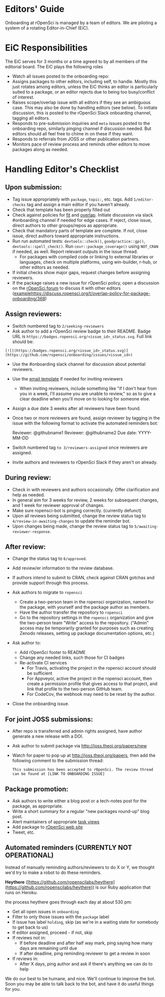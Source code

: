 # Editors' Guide

Onboarding at rOpenSci is managed by a team of editors.  We are piloting
a system of a rotating Editor-in-Chief (EiC).

# EiC Responsibilities

The EiC serves for 3 months or a time agreed to by all members of the editorial
board. The EiC plays the following roles

- Watch all issues posted to the onboarding repo:
-  Assigns packages to other editors, including self, to handle. Mostly this just rotates among editors, unless the EiC thinks an editor is particularly suited to a package, or an editor rejects due to being too busy/conflict of interest.
- Raises scope/overlap issue with all editors if they see an ambiguous case.  This
may also be done by handling editors (see below). To initiate discussion, this
is posted to the rOpenSci Slack onboarding channel, tagging all editors.
 - Responds to pre-submission inquiries and `meta` issues posted to the onboarding
 repo, similarly pinging channel if discussion needed.  But editors should all feel free to chime in on these if they want.
 - Responds to referrals from JOSS or other publication partners.
 - Monitors pace of review process and reminds other editors to move packages
 along as needed.

# Handling Editor's Checklist

## Upon submission:

-   Tag issue appropriately with `package`, `topic:`, etc. tags. Add `1/editor-checks` tag
    and assign a main editor if you haven't already.
-   Check that template has been properly filled out
-   Check against policies for [fit](policies.md#fit) and [overlap](policies.md#fit).
    Initiate discussion via slack #onboarding channel if needed for edge cases.
    If reject, close issue, direct authors to other groups/repos as appropriate.
-   Check that mandatory parts of template are complete.  If not, close issue,
    direct authors toward appropriate instructions.
-   Run run automated tests: `devtools::check()`, `goodpractice::gp()`, `devtools::spell_check()`. Run
    `covr::package_coverage()` using `NOT_CRAN` if needed, as well. Report
    relevant outputs in the issue thread.
    -   For packages with compiled code or linking to external libraries or languages,
        check on multiple platforms, using win-builder, r-hub, or other editors
        as needed.
-   If initial checks show major gaps, request changes before assigning reviewers.
-   If the package raises a new issue for rOpenSci policy, open a discussion on the
    [rOpenSci forum](https://discuss.ropensci.org/) to discuss it with other
    editors ([example]()https://discuss.ropensci.org/t/overlap-policy-for-package-onboarding/368)
    
## Assign reviewers:

-   Switch numbered tag to `2/seeking-reviewers`
-   Ask author to add a rOpenSci review badge to their README. Badge URL is `https://badges.ropensci.org/<issue_id>_status.svg`. Full link should be:

```
[![](https://badges.ropensci.org/<issue_id>_status.svg)](https://github.com/ropensci/onboarding/issues/<issue_id>)
```

-   Use the #onboarding slack channel for discussion about potential reviewers.
-   Use the [email template](https://github.com/ropensci/onboarding/blob/master/review_request_template.md) if needed for inviting reviewers
    -   When inviting reviewers, include something like "if I don't hear from
        you in a week, I'll assume you are unable to review," so as to give a
        clear deadline when you'll move on to looking for someone else.
-   Assign a due date 3 weeks after all reviewers have been found.
-   Once two or more reviewers are found, assign reviewer by tagging in the issue with the
    following format to activate the automated reminders bot:
   
      Reviewer: @githubname1 
      Reviewer: @githubname2
      Due date: YYYY-MM-DD

-   Switch numbered tag `to 3/reviewers-assigned` once reviewers are assigned.
-   Invite authors and reviewers to rOpenSci Slack if they aren't on already.

## During review:

-   Check in with reviewers and authors occasionally. Offer clarification and help as needed.
-   In general aim for 3 weeks for review, 2 weeks for
    subsequent changes, and 1 week for reviewer approval of changes.
-   Make sure ropensci-bot is pinging correctly. (currently defunct)
-   Upon all reviews being submitted, change the review status tag to
    `4/review-in-awaiting-changes` to update the reminder bot.
-   Upon changes being made, change the review status tag to `5/awaiting-reviewer-response`.
    
## After review:

-  Change the status tag to `6/approved`.
-   Add review/er information to the review database.
-   If authors intend to submit to CRAN, check against CRAN gotchas and provide
    support through this process.
-   Ask authors to migrate to `ropensci`
    -   Create a two-person team in the ropensci organization, named for the
        package, with yourself and the package author as members.
    -   Have the author transfer the repository to `ropensci`
    -   Go to the repository settings in the `ropensci` organization and give
        the two-person team "Write" access to the repository. ("Admin" access
        may be temporarily granted for purposes such as creating Zenodo releases,
        setting up package documentation options, etc.)

-   Ask author to:
    -   Add rOpenSci footer to README
    -   Change any needed links, such those for CI badges
    -   Re-activate CI services
        -  For Travis, activating the project in the ropensci account should be
           sufficient
        -  For Appveyor, active the project in the ropensci account, then create
           a permission profile that gives access to that project, and link
           that profile to the two-person GitHub team.
        -  For CodeCov, the webhook may need to be reset by the author.
-   Close the onboarding issue. 

## For joint JOSS submissions:

-  After repo is transferred and admin rights assigned, have author generate
   a new release with a DOI.
-  Ask author to submit package via http://joss.theoj.org/papers/new
-  Watch for paper to pop up at http://joss.theoj.org/papers, then
   add the following comment to the submission thread:
   
   `This submission has been accepted to rOpenSci. The review thread can be
    found at [LINK TO ONBOARDING ISSUE]`

## Package promotion:

-  Ask authors to write either a blog post or a tech-notes post for the package,
   as appropriate.
-   Write a short summary for a regular "new packages round-up" blog post.
-   Alert maintainers of appropriate [task views](https://github.com/search?utf8=%E2%9C%93&q=user%3Aropensci+%22task+view%22&type=Repositories&ref=searchresults)
-   Add package to [rOpenSci web site](https://github.com/ropensci/roweb)
-   Tweet, etc.


## Automated reminders (CURRENTLY NOT OPERATIONAL)

Instead of manually reminding authors/reviewers to do X or Y, we thought we'd try to make a robot to do these reminders. 

__Heythere__ ([https://github.com/ropenscilabs/heythere](https://github.com/ropenscilabs/heythere)) is our Ruby application that runs on Heroku. 

the process heythere goes through each day at about 530 pm:

* Get all open issues in `onboarding`
* Filter to only those issues with the `package` label
* If issue has label `holding`, skip (as we're in a waiting state for somebody to get back to us)
* If editor assigned, proceed - if not, skip
* If reviews not in:
    * If before deadline and after half way mark, ping saying how many days are remaining until due
    * If after deadline, ping reminding reviewer to get a review in soon
* If reviews in:
    * After X days, ping author and ask if there's anything we can do to help

We do our best to be humane, and nice.  We'll continue to improve the bot. Soon you may be able to talk back to the bot, and have it do useful things for you.
